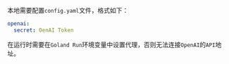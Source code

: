 

本地需要配置`config.yaml`文件，格式如下：
```yaml
openai:
  secret: OenAI Token
```

在运行时需要在`Goland Run`环境变量中设置代理，否则无法连接`OpenAI`的`API`地址。